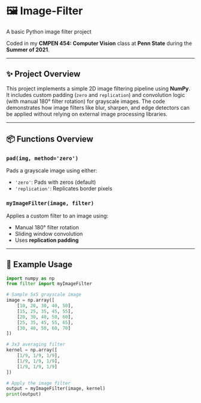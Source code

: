 # 🖼️ Image-Filter
A basic Python image filter project

Coded in my **CMPEN 454: Computer Vision** class at **Penn State** during the **Summer of 2021**.

---

## ✨ Project Overview

This project implements a simple 2D image filtering pipeline using **NumPy**. It includes custom padding (`zero` and `replication`) and convolution logic (with manual 180° filter rotation) for grayscale images. The code demonstrates how image filters like blur, sharpen, and edge detectors can be applied without relying on external image processing libraries.

---

## 📦 Functions Overview

### `pad(img, method='zero')`

Pads a grayscale image using either:
- `'zero'`: Pads with zeros (default)
- `'replication'`: Replicates border pixels

### `myImageFilter(image, filter)`

Applies a custom filter to an image using:
- Manual 180° filter rotation
- Sliding window convolution
- Uses **replication padding**

---

## 🧪 Example Usage

```python
import numpy as np
from filter import myImageFilter

# Sample 5x5 grayscale image
image = np.array([
    [10, 20, 30, 40, 50],
    [15, 25, 35, 45, 55],
    [20, 30, 40, 50, 60],
    [25, 35, 45, 55, 65],
    [30, 40, 50, 60, 70]
])

# 3x3 averaging filter
kernel = np.array([
    [1/9, 1/9, 1/9],
    [1/9, 1/9, 1/9],
    [1/9, 1/9, 1/9]
])

# Apply the image filter
output = myImageFilter(image, kernel)
print(output)
